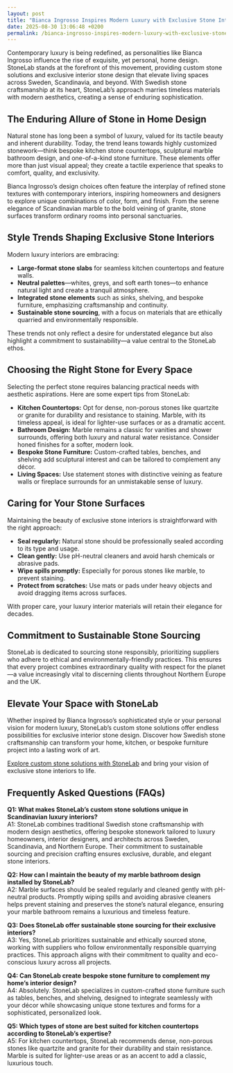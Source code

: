 ```yaml
---
layout: post
title: "Bianca Ingrosso Inspires Modern Luxury with Exclusive Stone Interiors"
date: 2025-08-30 13:06:48 +0200
permalink: /bianca-ingrosso-inspires-modern-luxury-with-exclusive-stone-interiors/
---
```

Contemporary luxury is being redefined, as personalities like Bianca Ingrosso influence the rise of exquisite, yet personal, home design. StoneLab stands at the forefront of this movement, providing custom stone solutions and exclusive interior stone design that elevate living spaces across Sweden, Scandinavia, and beyond. With Swedish stone craftsmanship at its heart, StoneLab’s approach marries timeless materials with modern aesthetics, creating a sense of enduring sophistication.

## The Enduring Allure of Stone in Home Design

Natural stone has long been a symbol of luxury, valued for its tactile beauty and inherent durability. Today, the trend leans towards highly customized stonework—think bespoke kitchen stone countertops, sculptural marble bathroom design, and one-of-a-kind stone furniture. These elements offer more than just visual appeal; they create a tactile experience that speaks to comfort, quality, and exclusivity.

Bianca Ingrosso’s design choices often feature the interplay of refined stone textures with contemporary interiors, inspiring homeowners and designers to explore unique combinations of color, form, and finish. From the serene elegance of Scandinavian marble to the bold veining of granite, stone surfaces transform ordinary rooms into personal sanctuaries.

## Style Trends Shaping Exclusive Stone Interiors

Modern luxury interiors are embracing:

- **Large-format stone slabs** for seamless kitchen countertops and feature walls.
- **Neutral palettes**—whites, greys, and soft earth tones—to enhance natural light and create a tranquil atmosphere.
- **Integrated stone elements** such as sinks, shelving, and bespoke furniture, emphasizing craftsmanship and continuity.
- **Sustainable stone sourcing**, with a focus on materials that are ethically quarried and environmentally responsible.

These trends not only reflect a desire for understated elegance but also highlight a commitment to sustainability—a value central to the StoneLab ethos.

## Choosing the Right Stone for Every Space

Selecting the perfect stone requires balancing practical needs with aesthetic aspirations. Here are some expert tips from StoneLab:

- **Kitchen Countertops:** Opt for dense, non-porous stones like quartzite or granite for durability and resistance to staining. Marble, with its timeless appeal, is ideal for lighter-use surfaces or as a dramatic accent.
- **Bathroom Design:** Marble remains a classic for vanities and shower surrounds, offering both luxury and natural water resistance. Consider honed finishes for a softer, modern look.
- **Bespoke Stone Furniture:** Custom-crafted tables, benches, and shelving add sculptural interest and can be tailored to complement any décor.
- **Living Spaces:** Use statement stones with distinctive veining as feature walls or fireplace surrounds for an unmistakable sense of luxury.

## Caring for Your Stone Surfaces

Maintaining the beauty of exclusive stone interiors is straightforward with the right approach:

- **Seal regularly:** Natural stone should be professionally sealed according to its type and usage.
- **Clean gently:** Use pH-neutral cleaners and avoid harsh chemicals or abrasive pads.
- **Wipe spills promptly:** Especially for porous stones like marble, to prevent staining.
- **Protect from scratches:** Use mats or pads under heavy objects and avoid dragging items across surfaces.

With proper care, your luxury interior materials will retain their elegance for decades.

## Commitment to Sustainable Stone Sourcing

StoneLab is dedicated to sourcing stone responsibly, prioritizing suppliers who adhere to ethical and environmentally-friendly practices. This ensures that every project combines extraordinary quality with respect for the planet—a value increasingly vital to discerning clients throughout Northern Europe and the UK.

## Elevate Your Space with StoneLab

Whether inspired by Bianca Ingrosso’s sophisticated style or your personal vision for modern luxury, StoneLab’s custom stone solutions offer endless possibilities for exclusive interior stone design. Discover how Swedish stone craftsmanship can transform your home, kitchen, or bespoke furniture project into a lasting work of art.

[Explore custom stone solutions with StoneLab](https://stonelab.se/) and bring your vision of exclusive stone interiors to life.

## Frequently Asked Questions (FAQs)

**Q1: What makes StoneLab’s custom stone solutions unique in Scandinavian luxury interiors?**  
A1: StoneLab combines traditional Swedish stone craftsmanship with modern design aesthetics, offering bespoke stonework tailored to luxury homeowners, interior designers, and architects across Sweden, Scandinavia, and Northern Europe. Their commitment to sustainable sourcing and precision crafting ensures exclusive, durable, and elegant stone interiors.

**Q2: How can I maintain the beauty of my marble bathroom design installed by StoneLab?**  
A2: Marble surfaces should be sealed regularly and cleaned gently with pH-neutral products. Promptly wiping spills and avoiding abrasive cleaners helps prevent staining and preserves the stone’s natural elegance, ensuring your marble bathroom remains a luxurious and timeless feature.

**Q3: Does StoneLab offer sustainable stone sourcing for their exclusive interiors?**  
A3: Yes, StoneLab prioritizes sustainable and ethically sourced stone, working with suppliers who follow environmentally responsible quarrying practices. This approach aligns with their commitment to quality and eco-conscious luxury across all projects.

**Q4: Can StoneLab create bespoke stone furniture to complement my home’s interior design?**  
A4: Absolutely. StoneLab specializes in custom-crafted stone furniture such as tables, benches, and shelving, designed to integrate seamlessly with your décor while showcasing unique stone textures and forms for a sophisticated, personalized look.

**Q5: Which types of stone are best suited for kitchen countertops according to StoneLab’s expertise?**  
A5: For kitchen countertops, StoneLab recommends dense, non-porous stones like quartzite and granite for their durability and stain resistance. Marble is suited for lighter-use areas or as an accent to add a classic, luxurious touch.

<script type="application/ld+json">
{
  "@context": "https://schema.org",
  "@type": "BlogPosting",
  "headline": "Bianca Ingrosso Inspires Modern Luxury with Exclusive Stone Interiors",
  "description": "StoneLab specializes in custom stone solutions and exclusive interior stone design, blending Swedish craftsmanship with modern aesthetics to elevate luxury interiors across Scandinavia and Northern Europe.",
  "url": "https://stonelab.se/blog/bianca-ingrosso-modern-luxury-stone-interiors",
  "datePublished": "2024-06-01",
  "dateModified": "2024-06-01",
  "author": {
    "@type": "Person",
    "name": "StoneLab"
  },
  "publisher": {
    "@type": "Person",
    "name": "StoneLab"
  },
  "mainEntityOfPage": {
    "@type": "WebPage",
    "@id": "https://stonelab.se/blog/bianca-ingrosso-modern-luxury-stone-interiors"
  },
  "keywords": "StoneLab, custom stone solutions, interior stone design, exclusive stone interiors, Swedish stone craftsmanship, luxury interior materials, kitchen stone countertops, marble bathroom design, bespoke stone furniture, sustainable stone sourcing",
  "image": "https://stonelab.se/images/bianca-ingrosso-stone-interiors.jpg"
}
</script>

<script type="application/ld+json">
{
  "@context": "https://schema.org",
  "@type": "FAQPage",
  "mainEntity": [
    {
      "@type": "Question",
      "name": "What makes StoneLab’s custom stone solutions unique in Scandinavian luxury interiors?",
      "acceptedAnswer": {
        "@type": "Answer",
        "text": "StoneLab combines traditional Swedish stone craftsmanship with modern design aesthetics, offering bespoke stonework tailored to luxury homeowners, interior designers, and architects across Sweden, Scandinavia, and Northern Europe. Their commitment to sustainable sourcing and precision crafting ensures exclusive, durable, and elegant stone interiors."
      }
    },
    {
      "@type": "Question",
      "name": "How can I maintain the beauty of my marble bathroom design installed by StoneLab?",
      "acceptedAnswer": {
        "@type": "Answer",
        "text": "Marble surfaces should be sealed regularly and cleaned gently with pH-neutral products. Promptly wiping spills and avoiding abrasive cleaners helps prevent staining and preserves the stone’s natural elegance, ensuring your marble bathroom remains a luxurious and timeless feature."
      }
    },
    {
      "@type": "Question",
      "name": "Does StoneLab offer sustainable stone sourcing for their exclusive interiors?",
      "acceptedAnswer": {
        "@type": "Answer",
        "text": "Yes, StoneLab prioritizes sustainable and ethically sourced stone, working with suppliers who follow environmentally responsible quarrying practices. This approach aligns with their commitment to quality and eco-conscious luxury across all projects."
      }
    },
    {
      "@type": "Question",
      "name": "Can StoneLab create bespoke stone furniture to complement my home’s interior design?",
      "acceptedAnswer": {
        "@type": "Answer",
        "text": "Absolutely. StoneLab specializes in custom-crafted stone furniture such as tables, benches, and shelving, designed to integrate seamlessly with your décor while showcasing unique stone textures and forms for a sophisticated, personalized look."
      }
    },
    {
      "@type": "Question",
      "name": "Which types of stone are best suited for kitchen countertops according to StoneLab’s expertise?",
      "acceptedAnswer": {
        "@type": "Answer",
        "text": "For kitchen countertops, StoneLab recommends dense, non-porous stones like quartzite and granite for their durability and stain resistance. Marble is suited for lighter-use areas or as an accent to add a classic, luxurious touch."
      }
    }
  ]
}
</script>